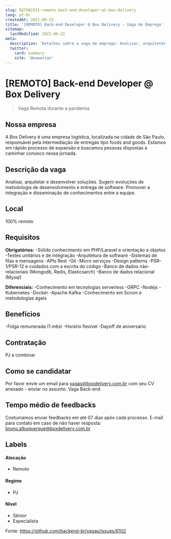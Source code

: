 ```yaml
---
slug: 927502531-remoto-back-end-developer-at-box-delivery
lang: pt-br
createdAt: 2021-06-22
title: '[REMOTO] Back-end Developer @ Box Delivery - Vaga de Emprego'
sitemap:
  lastModified: 2021-06-22
meta:
  description: 'Detalhes sobre a vaga de emprego: Analisar, arquitetar e desenvolver soluções. Sugerir evoluções de metodologia de desenvolvimento e entrega de software. Promover a integração e disseminação de conhecimentos entre a equipe.'
  twitter:
    card: summary
    site: '@nawarian'
---
```


# [REMOTO] Back-end Developer @ Box Delivery

> Vaga Remota durante a pandemia

## Nossa empresa

A Box Delivery é uma empresa logística, localizada na cidade de São Paulo, responsável pela intermediação de entregas tipo foods and goods. Estamos em rápido processo de expansão e buscamos pessoas dispostas a caminhar conosco nessa jornada.

## Descrição da vaga

Analisar, arquitetar e desenvolver soluções. Sugerir evoluções de metodologia de desenvolvimento e entrega de software. Promover a integração e disseminação de conhecimentos entre a equipe.

## Local

100% remoto

## Requisitos

**Obrigatórios:**
-Sólido conhecimento em PHP/Laravel e orientação a objetos
-Testes unitários e de integração
-Arquitetura de software
-Sistemas de filas e mensagens
-APIs Rest
-Git
-Micro serviços
-Design patterns
-PSR-1/PSR-12 e cuidados com a escrita do código
-Banco de dados não-relacionais (Mongodb, Redis, Elasticsarch)
-Banco de dados relacional (Mysql)

**Diferenciais:**
-Conhecimento em tecnologias serverless
-GRPC
-Nodejs
-Kubernetes
-Docker
-Apache Kafka
-Conhecimento em Scrum e metodologias ágeis

## Benefícios

-Folga remunerada (1 mês)
-Horário flexível
-Dayoff de aniversário

## Contratação

PJ a combinar

## Como se candidatar

Por favor envie um email para vagas@boxdelivery.com.br com seu CV anexado - enviar no assunto: Vaga Back-end

## Tempo médio de feedbacks

Costumamos enviar feedbacks em até 07 dias após cada processo.
E-mail para contato em caso de não haver resposta: bruno.albuquerque@boxdelivery.com.br

## Labels

#### Alocação
- Remoto

#### Regime
- PJ

#### Nível
- Sênior
- Especialista

Fonte: https://github.com/backend-br/vagas/issues/6102
